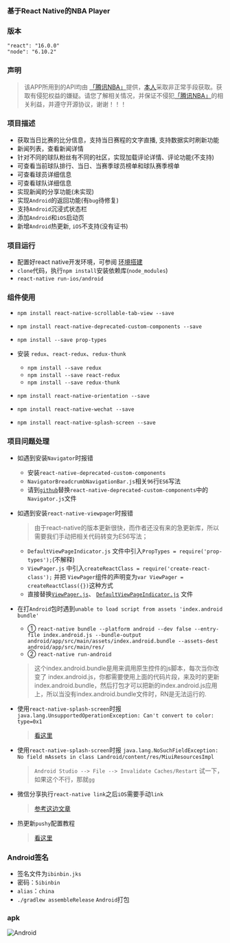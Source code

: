 ### 基于React Native的NBA Player

### 版本
`"react": "16.0.0"`  
`"node": "6.10.2"`

### 声明
> 该APP所用到的API均由 [「腾讯NBA」](http://sports.qq.com/nba/)提供，[本人](https://github.com/5ibinbin)采取非正常手段获取。获取有侵犯权益的嫌疑。请您了解相关情况，并保证不侵犯[「腾讯NBA」](http://sports.qq.com/nba/)的相关利益，并遵守开源协议，谢谢！！！

### 项目描述

- 获取当日比赛的比分信息，支持当日赛程的文字直播, 支持数据实时刷新功能
- 新闻列表，查看新闻详情
- 针对不同的球队粉丝有不同的社区，实现加载评论详情、评论功能(不支持)
- 可查看当前球队排行、当日、当赛季球员榜单和球队赛季榜单
- 可查看球员详细信息
- 可查看球队详细信息
- 实现新闻的分享功能(未实现)
- 实现`Android`的返回功能(有`bug`待修复)
- 支持`Android`沉浸式状态栏
- 添加`Android`和`iOS`启动页
- 新增`Android`热更新, `iOS`不支持(没有证书)

### 项目运行

- 配置好react native开发环境，可参阅 [环境搭建](http://reactnative.cn/docs/0.51/getting-started.html)
- `clone`代码，执行`npm install`安装依赖库(`node_modules`)
- `react-native run-ios/android`

### 组件使用
- `npm install react-native-scrollable-tab-view --save`
- `npm install react-native-deprecated-custom-components --save`
- `npm install --save prop-types`
- 安装 `redux`、`react-redux`、`redux-thunk  `
	- `npm install --save redux`
	- `npm install --save react-redux`
	- `npm install --save redux-thunk`
		
- `npm install react-native-orientation --save`
- `npm install react-native-wechat --save`
- `npm install react-native-splash-screen --save`

### 项目问题处理
- 如遇到安装`Navigator`时报错
	- 安装`react-native-deprecated-custom-components`
	- `NavigatorBreadcrumbNavigationBar.js`相关`96`行`ES6`写法
	- 请到[`github`](https://github.com/facebookarchive/react-native-custom-components/blob/master/src/Navigator.js)替换`react-native-deprecated-custom-components`中的`Navigator.js`文件
-  如遇到安装`react-native-viewpager`时报错
	
	> 由于react-native的版本更新很快，而作者还没有来的急更新库，所以需要我们手动把相关代码转变为ES6写法；
	- `DefaultViewPageIndicator.js` 文件中引入`PropTypes = require('prop-types');`(不解释)
	- `ViewPager.js` 中引入`createReactClass = require('create-react-class');` 并把 `ViewPager`组件的声明变为`var ViewPager = createReactClass({})`这种方式
	- 直接替换[`ViewPager.js`](https://github.com/5ibinbin/react-native-nba/blob/master/output/ViewPager.js)、 [`DefaultViewPageIndicator.js`](https://github.com/5ibinbin/react-native-nba/blob/master/output/DefaultViewPageIndicator.js) 文件
- 在打`Android`包时遇到`unable to load script from assets 'index.android bundle'`
	- ① `react-native bundle --platform android --dev false --entry-file index.android.js --bundle-output android/app/src/main/assets/index.android.bundle --assets-dest android/app/src/main/res/`
	- ② `react-native run-android`

	> 这个index.android.bundle是用来调用原生控件的js脚本，每次当你改变了 index.android.js，你都需要使用上面的代码片段，来及时的更新index.android.bundle，然后打包才可以把新的index.android.js应用上，所以当没有index.android.bundle文件时，RN是无法运行的.
- 使用`react-native-splash-screen`时报`java.lang.UnsupportedOperationException: Can't convert to color: type=0x1`
	> [看这里](https://github.com/crazycodeboy/react-native-splash-screen/issues/123)
- 使用`react-native-splash-screen`时报 `java.lang.NoSuchFieldException: No field mAssets in class Landroid/content/res/MiuiResourcesImpl`
	> `Android Studio --> File --> Invalidate Caches/Restart` 试一下，如果这个不行，那就`gg`

- 微信分享执行`react-native link`之后`iOS`需要手动`link`
	> [参考这边文章](https://www.jianshu.com/p/3f424cccb888)
- 热更新`pushy`配置教程
	> [看这里](https://github.com/reactnativecn/react-native-pushy/blob/master/docs/guide.md)

### Android签名

- 签名文件为`ibinbin.jks`
- 密码：`5ibinbin`
- `alias`：`china`
- `./gradlew assembleRelease` `Android`打包

### apk

![Android](./NBA/icon/apk.png)
